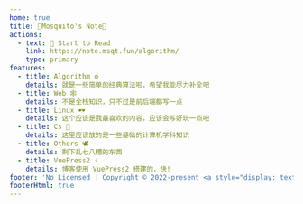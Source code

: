 ```yaml
---
home: true
title: 📖Mosquito's Note📖
actions:
  - text: 💩 Start to Read
    link: https://note.msqt.fun/algorithm/
    type: primary
features:
  - title: Algorithm ⚙️
    details: 就是一些简单的经典算法啦，希望我能尽力补全吧
  - title: Web 🕸️
    details: 不是全栈知识，只不过是前后端都写一点
  - title: Linux 🕶️
    details: 这个应该是我最喜欢的内容，应该会写好玩一点吧
  - title: Cs 🔬
    details: 这里应该放的是一些基础的计算机学科知识
  - title: Others 🕊️
    details: 剩下乱七八糟的东西
  - title: VuePress2 ⚡️
    details: 博客使用 VuePress2 搭建的，快!
footer: 'No Licensed | Copyright © 2022-present <a style="display: text-decoration: none; color: rgb(78, 110, 142);" href="https://github.com/msqtt">mosquito</a> (some)'
footerHtml: true
---
```

